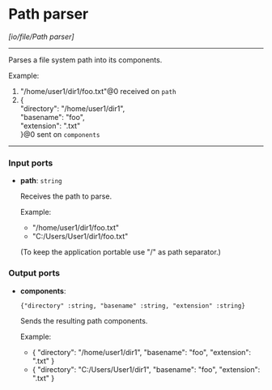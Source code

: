 # Path parser

_[io/file/Path parser]_

---

Parses a file system path into its components.  
  
Example:  
1. "/home/user1/dir1/foo.txt"@0 received on `path`  
2. {  
  "directory": "/home/user1/dir1",  
  "basename": "foo",  
  "extension": ".txt"  
}@0 sent on `components`  

---

### Input ports

* __path__: ` string `

    Receives the path to parse.
    
    Example:
    - "/home/user1/dir1/foo.txt"
    - "C:/Users/User1/dir1/foo.txt"
    
    (To keep the application portable use "/" as path separator.)

### Output ports

* __components__: 
    ```
    {"directory" :string, "basename" :string, "extension" :string}
    ```

    Sends the resulting path components.
    
    Example:
    - {
      "directory": "/home/user1/dir1",
      "basename": "foo",
      "extension": ".txt"
    }
    - {
      "directory": "C:/Users/User1/dir1",
      "basename": "foo",
      "extension": ".txt"
    }

